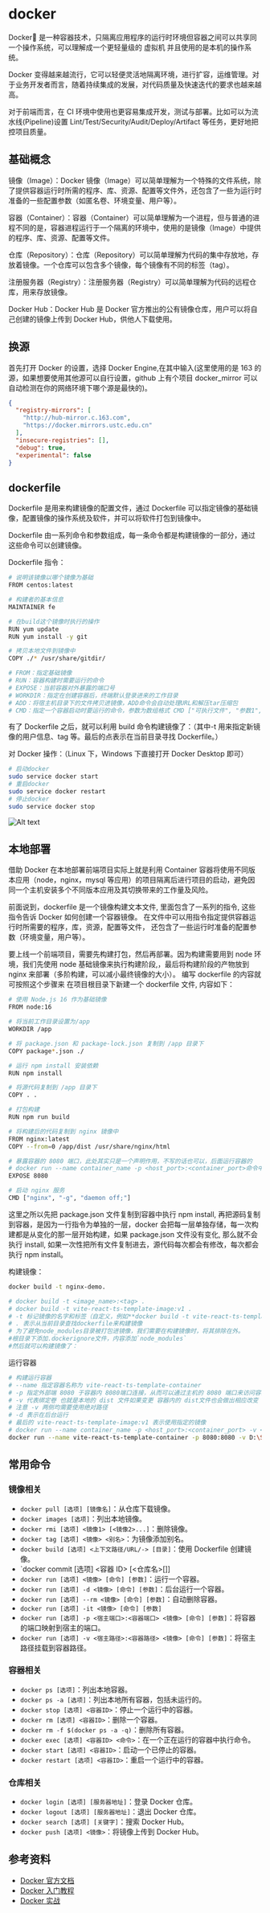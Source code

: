 # docker

Docker🐳 是一种容器技术，只隔离应用程序的运行时环境但容器之间可以共享同一个操作系统，可以理解成一个更轻量级的 虚拟机 并且使用的是本机的操作系统。

Docker 变得越来越流行，它可以轻便灵活地隔离环境，进行扩容，运维管理。对于业务开发者而言，随着持续集成的发展，对代码质量及快速迭代的要求也越来越高。

对于前端而言，在 CI 环境中使用也更容易集成开发，测试与部署。比如可以为流水线(Pipeline)设置 Lint/Test/Security/Audit/Deploy/Artifact 等任务，更好地把控项目质量。

## 基础概念

镜像（Image）：Docker 镜像（Image）可以简单理解为一个特殊的文件系统，除了提供容器运行时所需的程序、库、资源、配置等文件外，还包含了一些为运行时准备的一些配置参数（如匿名卷、环境变量、用户等）。

容器（Container）：容器（Container）可以简单理解为一个进程，但与普通的进程不同的是，容器进程运行于一个隔离的环境中，使用的是镜像（Image）中提供的程序、库、资源、配置等文件。

仓库（Repository）：仓库（Repository）可以简单理解为代码的集中存放地，存放着镜像。一个仓库可以包含多个镜像，每个镜像有不同的标签（tag）。

注册服务器（Registry）：注册服务器（Registry）可以简单理解为代码的远程仓库，用来存放镜像。

Docker Hub：Docker Hub 是 Docker 官方推出的公有镜像仓库，用户可以将自己创建的镜像上传到 Docker Hub，供他人下载使用。

## 换源

首先打开 Docker 的设置，选择 Docker Engine,在其中输入(这里使用的是 163 的源，如果想要使用其他源可以自行设置，github 上有个项目 docker_mirror 可以自动检测在你的网络环境下哪个源是最快的)。

```json
{
  "registry-mirrors": [
    "http://hub-mirror.c.163.com",
    "https://docker.mirrors.ustc.edu.cn"
  ],
  "insecure-registries": [],
  "debug": true,
  "experimental": false
}
```

## dockerfile

Dockerfile 是用来构建镜像的配置文件，通过 Dockerfile 可以指定镜像的基础镜像，配置镜像的操作系统及软件，并可以将软件打包到镜像中。

Dockerfile 由一系列命令和参数组成，每一条命令都是构建镜像的一部分，通过这些命令可以创建镜像。

Dockerfile 指令：

```bash
# 说明该镜像以哪个镜像为基础
FROM centos:latest

# 构建者的基本信息
MAINTAINER fe

# 在build这个镜像时执行的操作
RUN yum update
RUN yum install -y git

# 拷贝本地文件到镜像中
COPY ./* /usr/share/gitdir/

# FROM：指定基础镜像
# RUN：容器构建时需要运行的命令
# EXPOSE：当前容器对外暴露的端口号
# WORKDIR：指定在创建容器后，终端默认登录进来的工作目录
# ADD：将宿主机目录下的文件拷贝进镜像，ADD命令会自动处理URL和解压tar压缩包
# CMD：指定一个容器启动时要运行的命令，参数为数组格式 CMD ["可执行文件", "参数1", "参数2" ...]

```

有了 Dockerfile 之后，就可以利用 build 命令构建镜像了：（其中-t 用来指定新镜像的用户信息、tag 等。最后的点表示在当前目录寻找 Dockerfile。）

对 Docker 操作：（Linux 下，Windows 下直接打开 Docker Desktop 即可）

```bash
# 启动docker
sudo service docker start
# 重启docker
sudo service docker restart
# 停止docker
sudo service docker stop
```

![Alt text](../public//docker.png)

## 本地部署

借助 Docker 在本地部署前端项目实际上就是利用 Container 容器将使用不同版本应用（node，nginx，mysql 等应用）的项目隔离后进行项目的启动，避免因同一个主机安装多个不同版本应用及其切换带来的工作量及风险。

前面说到，dockerfile 是一个镜像构建文本文件, 里面包含了一系列的指令, 这些指令告诉 Docker 如何创建一个容器镜像。 在文件中可以用指令指定提供容器运行时所需要的程序，库，资源，配置等文件， 还包含了一些运行时准备的配置参数（环境变量，用户等）。

要上线一个前端项目，需要先构建打包，然后再部署。因为构建需要用到 node 环境，我们先使用 node 基础镜像来执行构建阶段,，最后将构建阶段的产物放到 nginx 来部署（多阶构建，可以减小最终镜像的大小）。 编写 dockerfile 的内容就可按照这个步骤来
在项目根目录下新建一个 dockerfile 文件, 内容如下：

```bash
# 使用 Node.js 16 作为基础镜像
FROM node:16

# 将当前工作目录设置为/app
WORKDIR /app

# 将 package.json 和 package-lock.json 复制到 /app 目录下
COPY package*.json ./

# 运行 npm install 安装依赖
RUN npm install

# 将源代码复制到 /app 目录下
COPY . .

# 打包构建
RUN npm run build

# 将构建后的代码复制到 nginx 镜像中
FROM nginx:latest
COPY --from=0 /app/dist /usr/share/nginx/html

# 暴露容器的 8080 端口，此处其实只是一个声明作用，不写的话也可以，后面运行容器的
# docker run --name container_name -p <host_port>:<container_port>命令中container_port可以覆盖此处的声明，不写就默认80端口
EXPOSE 8080

# 启动 nginx 服务
CMD ["nginx", "-g", "daemon off;"]
```

这里之所以先把 package.json 文件复制到容器中执行 npm install, 再把源码复制到容器，是因为一行指令为单独的一层，docker 会把每一层单独存储，每一次构建都是从变化的那一层开始构建，如果 package.json 文件没有变化, 那么就不会执行 install, 如果一次性把所有文件复制进去，源代码每次都会有修改，每次都会执行 npm install。

构建镜像：

```bash
docker build -t nginx-demo.

# docker build -t <image_name>:<tag> .
# docker build -t vite-react-ts-template-image:v1 .
# -t 标记镜像的名字和标签（自定义，例如**docker build -t vite-react-ts-template-image:v1 . **）
# . 表示从当前目录查找dockerfile来构建镜像
# 为了避免node_modules目录被打包进镜像，我们需要在构建镜像时，将其排除在外。
#根目录下添加.dockerignore文件，内容添加`node_modules`
#然后就可以构建镜像了：

```

运行容器

```bash
# 构建运行容器
# --name 指定容器名称为 vite-react-ts-template-container
# -p 指定外部端 8080 于容器内 8080端口连接，从而可以通过主机的 8080 端口来访问容器内的服务，要记得<container_port>这个端口被nginx监听到，因为nginx默认监听80端口而已
# -v 代表绑定卷 也就是本地的 dist 文件如果变更 容器内的 dist文件也会做出相应改变
# 注意 -v 两侧均需要使用绝对路径
# -d 表示在后台运行
# 最后的 vite-react-ts-template-image:v1 表示使用指定的镜像
# docker run --name container_name -p <host_port>:<container_port> -v <path> -d <image_name>:<tag>
docker run --name vite-react-ts-template-container -p 8080:8080 -v D:\StudySoft\VSCode\VSCodeFile\vite-react-ts-template -d vite-react-ts-template-image:v1

```

## 常用命令

### 镜像相关

- `docker pull [选项] [镜像名]`：从仓库下载镜像。
- `docker images [选项]`：列出本地镜像。
- `docker rmi [选项] <镜像1> [<镜像2>...]`：删除镜像。
- `docker tag [选项] <镜像> <别名>`：为镜像添加别名。
- `docker build [选项] <上下文路径/URL/-> [目录]`：使用 Dockerfile 创建镜像。
- `docker commit [选项] <容器 ID> [<仓库名>[]]
- `docker run [选项] <镜像> [命令] [参数]`：运行一个容器。
- `docker run [选项] -d <镜像> [命令] [参数]`：后台运行一个容器。
- `docker run [选项] --rm <镜像> [命令] [参数]`：自动删除容器。
- `docker run [选项] -it <镜像> [命令] [参数]`
- `docker run [选项] -p <宿主端口>:<容器端口> <镜像> [命令] [参数]`：将容器的端口映射到宿主的端口。
- `docker run [选项] -v <宿主路径>:<容器路径> <镜像> [命令] [参数]`：将宿主路径挂载到容器路径。

### 容器相关

- `docker ps [选项]`：列出本地容器。
- `docker ps -a [选项]`：列出本地所有容器，包括未运行的。
- `docker stop [选项] <容器ID>`：停止一个运行中的容器。
- `docker rm [选项] <容器ID>`：删除一个容器。
- `docker rm -f $(docker ps -a -q)`：删除所有容器。
- `docker exec [选项] <容器ID> <命令>`：在一个正在运行的容器中执行命令。
- `docker start [选项] <容器ID>`：启动一个已停止的容器。
- `docker restart [选项] <容器ID>`：重启一个运行中的容器。

### 仓库相关

- `docker login [选项] [服务器地址]`：登录 Docker 仓库。
- `docker logout [选项] [服务器地址]`：退出 Docker 仓库。
- `docker search [选项] [关键字]`：搜索 Docker Hub。
- `docker push [选项] <镜像>`：将镜像上传到 Docker Hub。

## 参考资料

- [Docker 官方文档](https://docs.docker.com/)
- [Docker 入门教程](https://yeasy.gitbooks.io/docker_practice/content/)
- [Docker 实战](https://yeasy.gitbooks.io/docker_practice/content/introduction/what.html)
